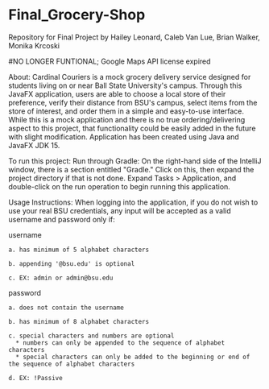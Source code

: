 # Final_Grocery-Shop
Repository for Final Project by Hailey Leonard, Caleb Van Lue, Brian Walker, Monika Krcoski

#NO LONGER FUNTIONAL; Google Maps API license expired

About:
    Cardinal Couriers is a mock grocery delivery service designed for students living on or near Ball State University's campus. Through this JavaFX application, users are able to choose a local store of their preference, verify their distance from BSU's campus, select items from the store of interest, and order them in a simple and easy-to-use interface. While this is a mock application and there is no true ordering/delivering aspect to this project, that functionality could be easily added in the future with slight modification. Application has been created using Java and JavaFX JDK 15. 
  
To run this project:
   Run through Gradle: On the right-hand side of the IntelliJ window, there is a section entitled "Gradle." Click on this, then expand the project directory if that is not done. Expand Tasks > Application, and double-click on the run operation to begin running this application. 
    

Usage Instructions: When logging into the application, if you do not wish to use your real BSU credentials, any input will be accepted as a valid username and password only if:

  username
  
    a. has minimum of 5 alphabet characters 
    
    b. appending '@bsu.edu' is optional
    
    c. EX: admin or admin@bsu.edu
    
  password
  
    a. does not contain the username 
    
    b. has minimum of 8 alphabet characters 
    
    c. special characters and numbers are optional
      * numbers can only be appended to the sequence of alphabet characters 
      * special characters can only be added to the beginning or end of the sequence of alphabet characters 
      
    d. EX: !Passive
